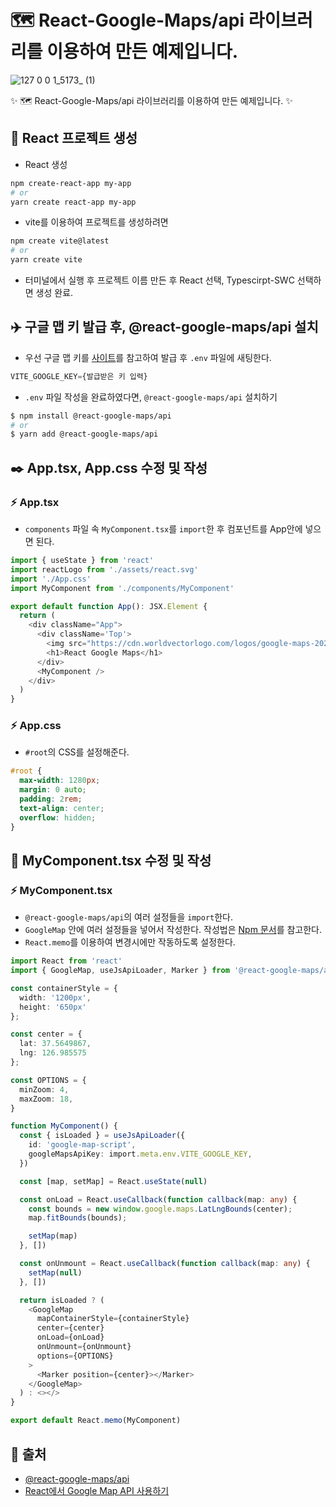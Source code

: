 # 🗺️ React-Google-Maps/api 라이브러리를 이용하여 만든 예제입니다.

![127 0 0 1_5173_ (1)](https://user-images.githubusercontent.com/95972251/217141072-3dcae7e8-3a4f-44e3-9792-757e2e9ad218.png)

:sparkles: 🗺️ React-Google-Maps/api 라이브러리를 이용하여 만든 예제입니다. :sparkles:
## :tada: React 프로젝트 생성
- React 생성
```bash
npm create-react-app my-app
# or
yarn create react-app my-app
```

- vite를 이용하여 프로젝트를 생성하려면
```bash
npm create vite@latest
# or
yarn create vite
```
- 터미널에서 실행 후 프로젝트 이름 만든 후 React 선택, Typescirpt-SWC 선택하면 생성 완료.
## ✈️ 구글 맵 키 발급 후, @react-google-maps/api 설치
- 우선 구글 맵 키를 <a href="https://webruden.tistory.com/378">사이트</a>를 참고하여 발급 후 `.env` 파일에 새팅한다.
```javascript
VITE_GOOGLE_KEY={발급받은 키 입력}
```
- `.env` 파일 작성을 완료하였다면, `@react-google-maps/api` 설치하기
```bash
$ npm install @react-google-maps/api
# or
$ yarn add @react-google-maps/api
```
## ✒️ App.tsx, App.css 수정 및 작성
### ⚡ App.tsx
- `components` 파일 속 `MyComponent.tsx`를 `import`한 후 컴포넌트를 App안에 넣으면 된다.
```typescript
import { useState } from 'react'
import reactLogo from './assets/react.svg'
import './App.css'
import MyComponent from './components/MyComponent'

export default function App(): JSX.Element {
  return (
    <div className="App">
      <div className='Top'>
        <img src="https://cdn.worldvectorlogo.com/logos/google-maps-2020-icon.svg" alt="Img" />
        <h1>React Google Maps</h1>
      </div>
      <MyComponent />
    </div>
  )
}
```
### ⚡ App.css
- `#root`의 CSS를 설정해준다.
```css
#root {
  max-width: 1280px;
  margin: 0 auto;
  padding: 2rem;
  text-align: center;
  overflow: hidden;
}
```
## 📝 MyComponent.tsx 수정 및 작성
### ⚡ MyComponent.tsx 
- `@react-google-maps/api`의 여러 설정들을 `import`한다.
- `GoogleMap` 안에 여러 설정들을 넣어서 작성한다. 작성법은 <a href="https://www.npmjs.com/package/@react-google-maps/api">Npm 문서</a>를 참고한다.
- `React.memo`를 이용하여 변경시에만 작동하도록 설정한다.
```typescript
import React from 'react'
import { GoogleMap, useJsApiLoader, Marker } from '@react-google-maps/api';

const containerStyle = {
  width: '1200px',
  height: '650px'
};

const center = {
  lat: 37.5649867,
  lng: 126.985575
};

const OPTIONS = {
  minZoom: 4,
  maxZoom: 18,
}

function MyComponent() {
  const { isLoaded } = useJsApiLoader({
    id: 'google-map-script',
    googleMapsApiKey: import.meta.env.VITE_GOOGLE_KEY,
  })

  const [map, setMap] = React.useState(null)

  const onLoad = React.useCallback(function callback(map: any) {
    const bounds = new window.google.maps.LatLngBounds(center);
    map.fitBounds(bounds);

    setMap(map)
  }, [])

  const onUnmount = React.useCallback(function callback(map: any) {
    setMap(null)
  }, [])

  return isLoaded ? (
    <GoogleMap
      mapContainerStyle={containerStyle}
      center={center}
      onLoad={onLoad}
      onUnmount={onUnmount}
      options={OPTIONS}
    >
      <Marker position={center}></Marker>
    </GoogleMap>
  ) : <></>
}

export default React.memo(MyComponent)
```
## 📎 출처
- <a href="https://www.npmjs.com/package/@react-google-maps/api">@react-google-maps/api</a>
- <a href="https://www.hyeonjun.com/react-google-map-api">React에서 Google Map API 사용하기</a>
